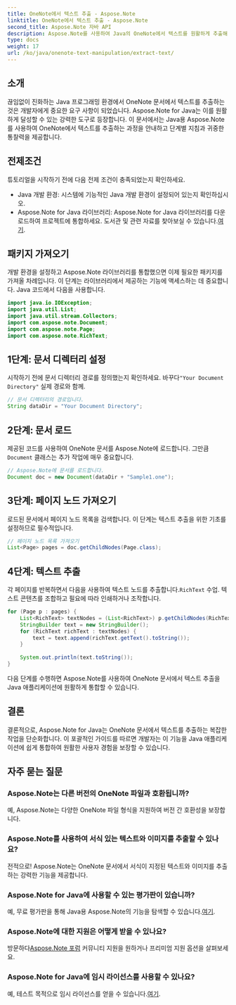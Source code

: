 ```yaml
---
title: OneNote에서 텍스트 추출 - Aspose.Note
linktitle: OneNote에서 텍스트 추출 - Aspose.Note
second_title: Aspose.Note 자바 API
description: Aspose.Note를 사용하여 Java의 OneNote에서 텍스트를 원활하게 추출해 보세요. 애플리케이션을 손쉽게 통합, 조작 및 향상하세요.
type: docs
weight: 17
url: /ko/java/onenote-text-manipulation/extract-text/
---
```

## 소개
끊임없이 진화하는 Java 프로그래밍 환경에서 OneNote 문서에서 텍스트를 추출하는 것은 개발자에게 중요한 요구 사항이 되었습니다. Aspose.Note for Java는 이를 원활하게 달성할 수 있는 강력한 도구로 등장합니다. 이 문서에서는 Java용 Aspose.Note를 사용하여 OneNote에서 텍스트를 추출하는 과정을 안내하고 단계별 지침과 귀중한 통찰력을 제공합니다.
## 전제조건
튜토리얼을 시작하기 전에 다음 전제 조건이 충족되었는지 확인하세요.
- Java 개발 환경: 시스템에 기능적인 Java 개발 환경이 설정되어 있는지 확인하십시오.
-  Aspose.Note for Java 라이브러리: Aspose.Note for Java 라이브러리를 다운로드하여 프로젝트에 통합하세요. 도서관 및 관련 자료를 찾아보실 수 있습니다.[여기](https://releases.aspose.com/note/java/).
## 패키지 가져오기
개발 환경을 설정하고 Aspose.Note 라이브러리를 통합했으면 이제 필요한 패키지를 가져올 차례입니다. 이 단계는 라이브러리에서 제공하는 기능에 액세스하는 데 중요합니다. Java 코드에서 다음을 사용합니다.
```java
import java.io.IOException;
import java.util.List;
import java.util.stream.Collectors;
import com.aspose.note.Document;
import com.aspose.note.Page;
import com.aspose.note.RichText;
```
## 1단계: 문서 디렉터리 설정
 시작하기 전에 문서 디렉터리 경로를 정의했는지 확인하세요. 바꾸다`"Your Document Directory"` 실제 경로와 함께.
```java
// 문서 디렉터리의 경로입니다.
String dataDir = "Your Document Directory";
```
## 2단계: 문서 로드
 제공된 코드를 사용하여 OneNote 문서를 Aspose.Note에 로드합니다. 그만큼`Document` 클래스는 추가 작업에 매우 중요합니다.
```java
// Aspose.Note에 문서를 로드합니다.
Document doc = new Document(dataDir + "Sample1.one");
```
## 3단계: 페이지 노드 가져오기
로드된 문서에서 페이지 노드 목록을 검색합니다. 이 단계는 텍스트 추출을 위한 기초를 설정하므로 필수적입니다.
```java
// 페이지 노드 목록 가져오기
List<Page> pages = doc.getChildNodes(Page.class);
```
## 4단계: 텍스트 추출
각 페이지를 반복하면서 다음을 사용하여 텍스트 노드를 추출합니다.`RichText` 수업. 텍스트 콘텐츠를 조합하고 필요에 따라 인쇄하거나 조작합니다.
```java
for (Page p : pages) {
    List<RichText> textNodes = (List<RichText>) p.getChildNodes(RichText.class);
    StringBuilder text = new StringBuilder();
    for (RichText richText : textNodes) {
        text = text.append(richText.getText().toString());
    }
    
    System.out.println(text.toString());
}
```
다음 단계를 수행하면 Aspose.Note를 사용하여 OneNote 문서에서 텍스트 추출을 Java 애플리케이션에 원활하게 통합할 수 있습니다.
## 결론
결론적으로, Aspose.Note for Java는 OneNote 문서에서 텍스트를 추출하는 복잡한 작업을 단순화합니다. 이 포괄적인 가이드를 따르면 개발자는 이 기능을 Java 애플리케이션에 쉽게 통합하여 원활한 사용자 경험을 보장할 수 있습니다.
## 자주 묻는 질문
### Aspose.Note는 다른 버전의 OneNote 파일과 호환됩니까?
예, Aspose.Note는 다양한 OneNote 파일 형식을 지원하여 버전 간 호환성을 보장합니다.
### Aspose.Note를 사용하여 서식 있는 텍스트와 이미지를 추출할 수 있나요?
전적으로! Aspose.Note는 OneNote 문서에서 서식이 지정된 텍스트와 이미지를 추출하는 강력한 기능을 제공합니다.
### Aspose.Note for Java에 사용할 수 있는 평가판이 있습니까?
예, 무료 평가판을 통해 Java용 Aspose.Note의 기능을 탐색할 수 있습니다.[여기](https://releases.aspose.com/).
### Aspose.Note에 대한 지원은 어떻게 받을 수 있나요?
 방문하다[Aspose.Note 포럼](https://forum.aspose.com/c/note/28) 커뮤니티 지원을 원하거나 프리미엄 지원 옵션을 살펴보세요.
### Aspose.Note for Java에 임시 라이선스를 사용할 수 있나요?
 예, 테스트 목적으로 임시 라이선스를 얻을 수 있습니다.[여기](https://purchase.aspose.com/temporary-license/).